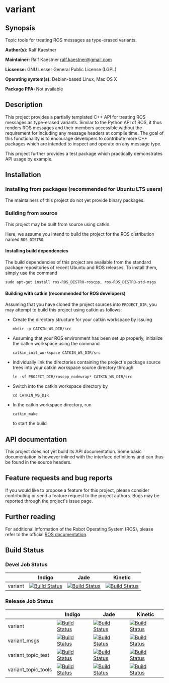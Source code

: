 # variant

## Synopsis

Topic tools for treating ROS messages as type-erased variants.

**Author(s):** Ralf Kaestner

**Maintainer:** Ralf Kaestner <ralf.kaestner@gmail.com>

**Licsense:** GNU Lesser General Public License (LGPL)

**Operating system(s):** Debian-based Linux, Mac OS X

**Package PPA:** Not available

## Description

This project provides a partially templated C++ API for treating ROS messages
as type-erased variants. Similar to the Python API of ROS, it thus renders ROS
messages and their members accessible without the requirement for including any
message headers at compile time. The goal of this functionality is to encourage
developers to contribute more C++ packages which are intended to inspect and
operate on any message type.

This project further provides a test package which practically demonstrates
API usage by example.

## Installation

### Installing from packages (recommended for Ubuntu LTS users)

The maintainers of this project do not yet provide binary packages.

### Building from source

This project may be built from source using catkin.

Here, we assume you intend to build the project for the ROS distribution
named `ROS_DISTRO`.

#### Installing build dependencies

The build dependencies of this project are available from the standard
package repositories of recent Ubuntu and ROS releases. To install them,
simply use the command

```shell
sudo apt-get install ros-ROS_DISTRO-roscpp, ros-ROS_DISTRO-std-msgs
```

#### Building with catkin (recommended for ROS developers)

Assuming that you have cloned the project sources into `PROJECT_DIR`, you
may attempt to build this project using catkin as follows:

* Create the directory structure for your catkin workspace by issuing

  ```shell
  mkdir -p CATKIN_WS_DIR/src
  ```

* Assuming that your ROS environment has been set up properly, initialize the
  catkin workspace using the command

  ```shell
  catkin_init_workspace CATKIN_WS_DIR/src
  ```

* Individually link the directories containing the project's package source
  trees into your catkin workspace source directory through

  ```shell
  ln -sf PROJECT_DIR/roscpp_nodewrap* CATKIN_WS_DIR/src
  ```

* Switch into the catkin workspace directory by 

  ```shell
  cd CATKIN_WS_DIR
  ```

* In the catkin workspace directory, run 

  ```shell
  catkin_make
  ```

  to start the build

## API documentation

This project does not yet build its API documentation. Some basic documentation
is however inlined with the interface definitions and can thus be found in the
source headers.

## Feature requests and bug reports

If you would like to propose a feature for this project, please consider
contributing or send a feature request to the project authors. Bugs may be
reported through the project's issue page.

## Further reading

For additional information of the Robot Operating System (ROS), please refer
to the official [ROS documentation](http://wiki.ros.org).

## Build Status

### Devel Job Status

| | Indigo  | Jade | Kinetic |
| --- | --- | --- | --- |
| variant | [![Build Status](http://build.ros.org/buildStatus/icon?job=Idev__variant__ubuntu_trusty_amd64)](http://build.ros.org/job/Idev__variant__ubuntu_trusty_amd64/) | [![Build Status](http://build.ros.org/buildStatus/icon?job=Jdev__variant__ubuntu_trusty_amd64)](http://build.ros.org/job/Jdev__variant__ubuntu_trusty_amd64/) | [![Build Status](http://build.ros.org/buildStatus/icon?job=Kdev__variant__ubuntu_xenial_amd64)](http://build.ros.org/job/Kdev__variant__ubuntu_xenial_amd64/) |

### Release Job Status

| | Indigo | Jade | Kinetic |
| --- | --- | --- | --- |
| variant | [![Build Status](http://build.ros.org/buildStatus/icon?job=Ibin_uT64__variant__ubuntu_trusty_amd64__binary)](http://build.ros.org/job/Ibin_uT64__variant__ubuntu_trusty_amd64__binary/) | [![Build Status](http://build.ros.org/buildStatus/icon?job=Jbin_uT64__variant__ubuntu_trusty_amd64__binary)](http://build.ros.org/job/Jbin_uT64__variant__ubuntu_trusty_amd64__binary/) | [![Build Status](http://build.ros.org/buildStatus/icon?job=Kbin_uT64__variant__ubuntu_xenial_amd64__binary)](http://build.ros.org/job/Kbin_uT64__variant__ubuntu_xenial_amd64__binary/) |
| variant_msgs | [![Build Status](http://build.ros.org/buildStatus/icon?job=Ibin_uT64__variant_msgs__ubuntu_trusty_amd64__binary)](http://build.ros.org/job/Ibin_uT64__variant_msgs__ubuntu_trusty_amd64__binary/) | [![Build Status](http://build.ros.org/buildStatus/icon?job=Jbin_uT64__variant_msgs__ubuntu_trusty_amd64__binary)](http://build.ros.org/job/Jbin_uT64__variant_msgs__ubuntu_trusty_amd64__binary/) | [![Build Status](http://build.ros.org/buildStatus/icon?job=Kbin_uT64__variant_msgs__ubuntu_xenial_amd64__binary)](http://build.ros.org/job/Kbin_uT64__variant_msgs__ubuntu_xenial_amd64__binary/) |
| variant_topic_test | [![Build Status](http://build.ros.org/buildStatus/icon?job=Ibin_uT64__variant_topic_test__ubuntu_trusty_amd64__binary)](http://build.ros.org/job/Ibin_uT64__variant_topic_test__ubuntu_trusty_amd64__binary/) | [![Build Status](http://build.ros.org/buildStatus/icon?job=Jbin_uT64__variant_topic_test__ubuntu_trusty_amd64__binary)](http://build.ros.org/job/Jbin_uT64__variant_topic_test__ubuntu_trusty_amd64__binary/) | [![Build Status](http://build.ros.org/buildStatus/icon?job=Kbin_uT64__variant_topic_test__ubuntu_xenial_amd64__binary)](http://build.ros.org/job/Kbin_uT64__variant_topic_test__ubuntu_xenial_amd64__binary/) |
| variant_topic_tools | [![Build Status](http://build.ros.org/buildStatus/icon?job=Ibin_uT64__variant_topic_tools__ubuntu_trusty_amd64__binary)](http://build.ros.org/job/Ibin_uT64__variant_topic_tools__ubuntu_trusty_amd64__binary/) | [![Build Status](http://build.ros.org/buildStatus/icon?job=Jbin_uT64__variant_topic_tools__ubuntu_trusty_amd64__binary)](http://build.ros.org/job/Jbin_uT64__variant_topic_tools__ubuntu_trusty_amd64__binary/) | [![Build Status](http://build.ros.org/buildStatus/icon?job=Kbin_uT64__variant_topic_tools__ubuntu_xenial_amd64__binary)](http://build.ros.org/job/Kbin_uT64__variant_topic_tools__ubuntu_xenial_amd64__binary/) |
